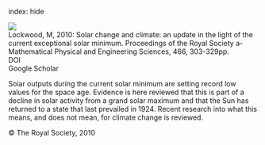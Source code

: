 index: hide

<div class="Citation">
    <div class="Citation-thumb CitationThumb-linked"  data-href="https://doi.org/10.1098/rspa.2009.0519">
      <img src="https://static.claimspace.cloud/climate-study-static/refs/thumbs/8/Lockwood_2010-thumb.png" />
    </div>

  <div class="Citation-body">
    <div class="Citation-text">Lockwood, M, 2010: Solar change and climate: an update in the light of the current exceptional solar minimum. <span class="Article-journal">Proceedings of the Royal Society a-Mathematical Physical and Engineering Sciences, </span><span class="Article-volume">466, </span>303-329pp.</div>
    <div class="Citation-links">
      <div class="CitationLink" data-href="https://doi.org/10.1098/rspa.2009.0519">
        <div class="CitationLink-icon CitationLink-Doi"></div>
        <div class="CitationLink-text">DOI</div>
      </div>
      <div class="CitationLink" data-href="https://scholar.google.com/scholar?q=10.1098/rspa.2009.0519">
        <div class="CitationLink-icon CitationLink-Scholar"></div>
        <div class="CitationLink-text">Google Scholar</div>
      </div>
    </div>
  </div>
</div>

Solar outputs during the current solar minimum are setting record low values for the space age. Evidence is here reviewed that this is part of a decline in solar activity from a grand solar maximum and that the Sun has returned to a state that last prevailed in 1924. Recent research into what this means, and does not mean, for climate change is reviewed.

<div class="Citation-copy">
&copy; The Royal Society, 2010
</div>